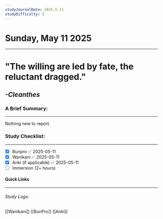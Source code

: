 ```yaml
---
studyJournalDate: 2025-5-11
studyDifficulty: 3
---
```


# Sunday, May 11 2025
---
# "The willing are led by fate, the reluctant dragged."

## *-Cleanthes*


### A Brief Summary:
---
Nothing new to report.

### Study Checklist:
---
- [x] Bunpro ✅ 2025-05-11
- [x] Wanikani ✅ 2025-05-11
- [x] Anki (if applicable) ✅ 2025-05-11
- [ ] Immersion (2+ hours)

#### Quick Links
---
###### Study Logs:
[[Wanikani]]
[[BunPro]]
[[Anki]]